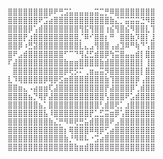 ⣿⣿⣿⣿⣿⣿⣿⣿⡿⠟⢛⣩⣥⣤⣤⣤⣤⣭⣉⡛⠿⣿⣿⣿⣿⣿⣿⣿⣿
⣿⣿⣿⣿⣿⣿⠟⣩⣴⣿⣿⣿⣿⣿⣿⣿⣿⣿⣿⣿⣷⣌⡉⣭⣭⣭⣙⠻⣿
⣿⣿⣿⣿⡿⢡⣾⣿⣿⣿⣿⣿⣿⣿⢻⣯⢻⣿⣿⢰⣮⢻⣿⣮⠻⣿⣿⣇⢹
⣿⣿⣿⡟⣰⣿⣿⣿⣿⣿⣿⣿⣿⣿⡈⠿⠊⣿⣿⡆⠛⠀⣿⣿⣷⡹⣿⡇⣸
⣿⣿⡿⠰⣛⣽⣿⣿⣿⣿⣿⣿⣿⣿⣇⣄⣠⢻⣿⣿⢠⣴⣹⠿⠛⢷⠙⢡⣿
⣿⠟⣠⣾⣿⣿⣿⣿⣿⣿⣿⠋⠉⠙⢻⣜⣋⣾⣿⡿⢳⣭⣿⣤⣤⣾⡇⣿⣿
⠏⣼⣿⣿⣿⣿⣿⣿⣿⣿⣿⣷⣶⣶⣿⣿⣿⣿⣷⣾⣿⣿⣿⣿⣿⣿⡇⢸⣿
⠀⣿⣿⣿⣿⣿⣿⣿⣿⣿⣿⡿⢟⡫⠍⢀⣶⣤⣭⡻⣿⣿⣿⣿⣿⣿⡇⣿⣿
⣇⠹⢿⣿⣿⣿⣿⡿⢿⡿⣫⣶⣿⣿⣿⣿⣿⣿⣿⣷⢹⣿⣿⣿⣿⡿⢠⣿⣿
⣿⣿⣶⣄⠠⣴⣶⣶⢏⣼⣿⣿⣿⣿⣿⣿⣿⣿⣿⡟⣼⣿⣿⣿⡿⢁⣾⣿⣿
⣿⣿⣿⣿⣦⡙⢿⡟⣼⣿⣿⣿⣿⣿⣿⣿⣿⣿⣿⢣⣿⣿⣿⠟⣡⣾⣿⣿⣿
⣿⣿⣿⣿⣿⣿⣦⡁⣿⣿⣿⣿⣿⣿⣿⣿⣿⣿⢃⣾⣿⢟⡁⣰⣿⣿⣿⣿⣿
⣿⣿⣿⣿⣿⣿⣿⣧⠸⣿⣿⣿⣿⣿⣿⣿⡟⣁⣋⣭⣶⡿⢡⣿⣿⣿⣿⣿⣿
⣿⣿⣿⣿⣿⣿⣿⣿⣷⣌⡛⠻⠿⢟⣛⣥⣾⣿⣿⣿⠟⣠⣿⣿⣿⣿⣿⣿⣿
⣿⣿⣿⣿⣿⣿⣿⣿⣿⣿⣿⡆⢿⣿⣿⣿⠿⢿⡿⢋⣴⣿⣿⣿⣿⣿⣿⣿⣿
⣿⣿⣿⣿⣿⣿⣿⣿⣿⣿⣿⣷⡘⠻⠿⠧⠐⣩⣴⣿⣿⣿⣿⣿⣿⣿⣿⣿⣿
⣿⣿⣿⣿⣿⣿⣿⣿⣿⣿⣿⣿⣿⣷⣶⣾⣿⣿⣿⣿⣿⣿⣿⣿⣿⣿⣿⣿⣿
